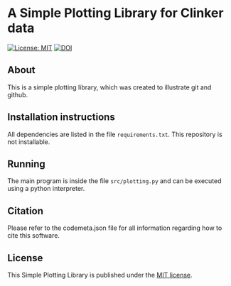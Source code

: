 # A Simple Plotting Library for Clinker data

[![License: MIT](https://img.shields.io/badge/License-MIT-yellow.svg)](LICENSE)
[![DOI](https://zenodo.org/badge/DOI/10.5072/zenodo.779844.svg)](https://doi.org/10.5072/zenodo.779844)


## About

This is a simple plotting library, which was created to illustrate git and github.

## Installation instructions

All dependencies are listed in the file `requirements.txt`. This repository is not installable.

## Running

The main program is inside the file `src/plotting.py` and can be executed using a python interpreter.

## Citation

Please refer to the codemeta.json file for all information regarding how to cite this software.

## License

This Simple Plotting Library is published under the [MIT license](LICENSE).

